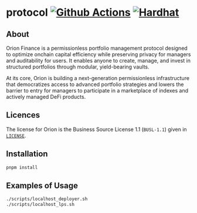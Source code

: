 # protocol [![Github Actions][gha-badge]][gha] [![Hardhat][hardhat-badge]][hardhat]

[gha]: https://github.com/OrionFinanceAI/protocol/actions
[gha-badge]: https://github.com/OrionFinanceAI/protocol/actions/workflows/ci.yml/badge.svg
[hardhat]: https://hardhat.org/
[hardhat-badge]: https://img.shields.io/badge/Built%20with-Hardhat-FFDB1C.svg

## About

Orion Finance is a permissionless portfolio management protocol designed to optimize onchain capital efficiency while preserving privacy for managers and auditability for users. It enables anyone to create, manage, and invest in structured portfolios through modular, yield-bearing vaults. 

At its core, Orion is building a next-generation permissionless infrastructure that democratizes access to advanced portfolio strategies and lowers the barrier to entry for managers to participate in a marketplace of indexes and actively managed DeFi products.

## Licences

The license for Orion is the Business Source License 1.1 (`BUSL-1.1`) given in [`LICENSE`](./LICENSE).

## Installation

```bash
pnpm install
```

## Examples of Usage

```bash
./scripts/localhost_deployer.sh
./scripts/localhost_lps.sh
```
